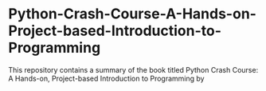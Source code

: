 # Python-Crash-Course-A-Hands-on-Project-based-Introduction-to-Programming
This repository contains a summary of the book titled Python Crash Course: A Hands-on, Project-based Introduction to Programming by  
